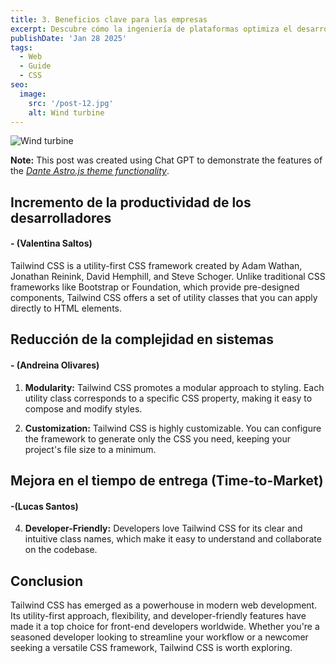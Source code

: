 ```yaml
---
title: 3. Beneficios clave para las empresas
excerpt: Descubre cómo la ingeniería de plataformas optimiza el desarrollo de software, mejorando la eficiencia, la automatización y la colaboración en las empresas. Exploramos sus beneficios clave, desde la reducción de costos hasta la aceleración de la entrega de productos, impulsando la innovación y la competitividad en el mercado. 💰
publishDate: 'Jan 28 2025'
tags:
  - Web
  - Guide
  - CSS
seo:
  image:
    src: '/post-12.jpg'
    alt: Wind turbine
---
```


![Wind turbine](/post-12.jpg)

**Note:** This post was created using Chat GPT to demonstrate the features of the _[Dante Astro.js theme functionality](https://justgoodui.com/astro-themes/dante/)_.

## **Incremento de la productividad de los desarrolladores**
#### **- (Valentina Saltos)** 

Tailwind CSS is a utility-first CSS framework created by Adam Wathan, Jonathan Reinink, David Hemphill, and Steve Schoger. Unlike traditional CSS frameworks like Bootstrap or Foundation, which provide pre-designed components, Tailwind CSS offers a set of utility classes that you can apply directly to HTML elements.

## **Reducción de la complejidad en sistemas**
#### **- (Andreina Olivares)**

1. **Modularity:** Tailwind CSS promotes a modular approach to styling. Each utility class corresponds to a specific CSS property, making it easy to compose and modify styles.

2. **Customization:** Tailwind CSS is highly customizable. You can configure the framework to generate only the CSS you need, keeping your project's file size to a minimum.

## **Mejora en el tiempo de entrega (Time-to-Market)**
#### **-(Lucas Santos)** 

4. **Developer-Friendly:** Developers love Tailwind CSS for its clear and intuitive class names, which make it easy to understand and collaborate on the codebase.

## Conclusion

Tailwind CSS has emerged as a powerhouse in modern web development. Its utility-first approach, flexibility, and developer-friendly features have made it a top choice for front-end developers worldwide. Whether you're a seasoned developer looking to streamline your workflow or a newcomer seeking a versatile CSS framework, Tailwind CSS is worth exploring.


